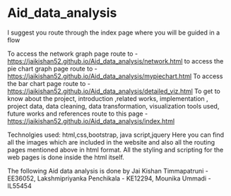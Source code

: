 # Aid_data_analysis 

I suggest you route through the index page where you will be guided in a flow

To access the network graph page route to - https://jaikishan52.github.io/Aid_data_analysis/network.html
to access the pie chart graph page route to - https://jaikishan52.github.io/Aid_data_analysis/mypiechart.html
To access the bar chart page route to - https://jaikishan52.github.io/Aid_data_analysis/detailed_viz.html
To get to know about the project, introduction ,related works, implementation , project data, data cleaning, data transformation, visualization tools used, future works and references  route to this page - https://jaikishan52.github.io/Aid_data_analysis/index.html

Technolgies used: html,css,bootstrap, java script,jquery
Here you can find all the images which are included in the website and also all the routing pages mentioned above in html format.
All the styling and scripting for the web pages is done inside the html itself.

The following Aid data analysis is done by 
Jai Kishan Timmapatruni - EE36052, 
Lakshmipriyanka Penchikala - KE12294, 
Mounika Ummadi - IL55454
